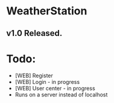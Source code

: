 # WeatherStation
 
## v1.0 Released.

# Todo:
- [WEB] Register
- [WEB] Login - in progress
- [WEB] User center - in progress
- Runs on a server instead of localhost
